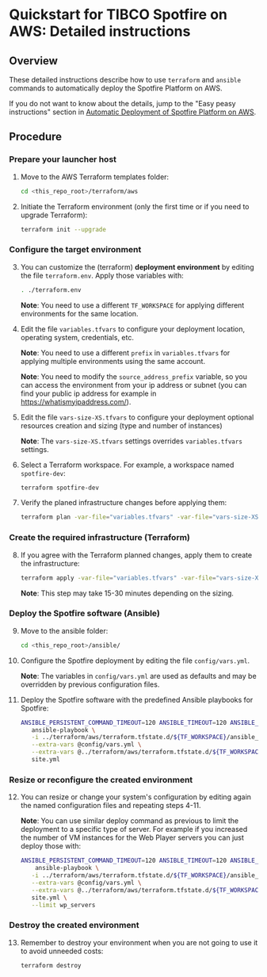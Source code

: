 # Quickstart for TIBCO Spotfire on AWS: Detailed instructions

## Overview

These detailed instructions describe how to use `terraform` and `ansible` commands to automatically deploy the Spotfire Platform on AWS.

If you do not want to know about the details, jump to the "Easy peasy instructions" section in [Automatic Deployment of Spotfire Platform on AWS](../README.md).

## Procedure

### Prepare your launcher host

1. Move to the AWS Terraform templates folder:
    ```bash
    cd <this_repo_root>/terraform/aws
    ```

2. Initiate the Terraform environment (only the first time or if you need to upgrade Terraform):
    ```bash
    terraform init --upgrade
    ```

### Configure the target environment

3. You can customize the (terraform) **deployment environment** by editing the file `terraform.env`. 
   Apply those variables with:
    ```bash
    . ./terraform.env
    ```

   **Note**: You need to use a different `TF_WORKSPACE` for applying different environments for the same location.

4. Edit the file `variables.tfvars` to configure your deployment location, operating system, credentials, etc.

   **Note**: You need to use a different `prefix` in `variables.tfvars` for applying multiple environments using the same account.

   **Note**: You need to modify the `source_address_prefix` variable, so you can access the environment from your ip address or subnet 
   (you can find your public ip address for example in https://whatismyipaddress.com/).

5. Edit the file `vars-size-XS.tfvars` to configure your deployment optional resources creation and sizing (type and number of instances)

   **Note**: The `vars-size-XS.tfvars` settings overrides `variables.tfvars` settings.

6. Select a Terraform workspace. For example, a workspace named `spotfire-dev`:
    ```bash
    terraform spotfire-dev 
    ```

7. Verify the planed infrastructure changes before applying them:
    ```bash
    terraform plan -var-file="variables.tfvars" -var-file="vars-size-XS.tfvars"
    ```

### Create the required infrastructure (Terraform)

8. If you agree with the Terraform planned changes, apply them to create the infrastructure:
    ```bash
    terraform apply -var-file="variables.tfvars" -var-file="vars-size-XS.tfvars" --auto-approve
    ```

    **Note**: This step may take 15-30 minutes depending on the sizing.

### Deploy the Spotfire software (Ansible)

9. Move to the ansible folder:
    ```bash
    cd <this_repo_root>/ansible/
    ```

10. Configure the Spotfire deployment by editing the file `config/vars.yml`.

    **Note**: The variables in `config/vars.yml` are used as defaults and may be overridden by previous configuration files.

11. Deploy the Spotfire software with the predefined Ansible playbooks for Spotfire:
    ```bash
    ANSIBLE_PERSISTENT_COMMAND_TIMEOUT=120 ANSIBLE_TIMEOUT=120 ANSIBLE_DISPLAY_SKIPPED_HOSTS=false ANSIBLE_HOST_KEY_CHECKING=False \
	   ansible-playbook \
       -i ../terraform/aws/terraform.tfstate.d/${TF_WORKSPACE}/ansible_config/host_groups_aws_rm.yml \
       --extra-vars @config/vars.yml \
       --extra-vars @../terraform/aws/terraform.tfstate.d/${TF_WORKSPACE}/ansible_config_files/infra.yml \
       site.yml
    ```

### Resize or reconfigure the created environment

12. You can resize or change your system's configuration by editing again the named configuration files and repeating steps 4-11.

    **Note**: You can use similar deploy command as previous to limit the deployment to a specific type of server. 
    For example if you increased the number of VM instances for the Web Player servers you can just deploy those with:
    ```bash
    ANSIBLE_PERSISTENT_COMMAND_TIMEOUT=120 ANSIBLE_TIMEOUT=120 ANSIBLE_DISPLAY_SKIPPED_HOSTS=false ANSIBLE_HOST_KEY_CHECKING=False \
		ansible-playbook \
       -i ../terraform/aws/terraform.tfstate.d/${TF_WORKSPACE}/ansible_config/host_groups_aws_rm.yml \
       --extra-vars @config/vars.yml \
       --extra-vars @../terraform/aws/terraform.tfstate.d/${TF_WORKSPACE}/ansible_config_files/infra.yml \
       site.yml \
       --limit wp_servers
    ```


### Destroy the created environment

13. Remember to destroy your environment when you are not going to use it to avoid unneeded costs:
    ```bash
    terraform destroy
    ```
